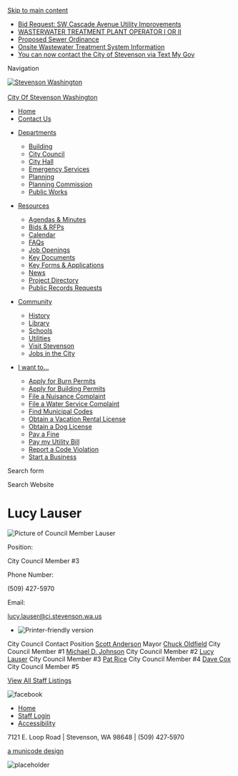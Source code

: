 [Skip to main content](https://www.ci.stevenson.wa.us/directory-listing/lucy-lauser/)

- [Bid Request: SW Cascade Avenue Utility Improvements](https://www.ci.stevenson.wa.us/publicworks/page/bid-request-sw-cascade-avenue-utility-improvements)
- [WASTERWATER TREATMENT PLANT OPERATOR I OR II](https://www.ci.stevenson.wa.us/publicworks/page/wasterwater-treatment-plant-operator-i-or-ii)
- [Proposed Sewer Ordinance](https://www.ci.stevenson.wa.us/publicworks/page/proposed-sewer-ordinance)
- [Onsite Wastewater Treatment System Information](https://www.ci.stevenson.wa.us/publicworks/page/onsite-wastewater-treatment-system-information)
- [You can now contact the City of Stevenson via Text My Gov](https://www.ci.stevenson.wa.us/cityhall/page/you-can-now-contact-city-stevenson-text-my-gov)

Navigation

[![Stevenson Washington](https://www.ci.stevenson.wa.us/sites/all/themes/aha_compass/logo.png)  
\
City Of Stevenson Washington](https://www.ci.stevenson.wa.us "Stevenson Washington")

- [Home](https://www.ci.stevenson.wa.us)
- [Contact Us](https://www.ci.stevenson.wa.us/contact)

<!--THE END-->

- [Departments](https://www.ci.stevenson.wa.us/departments)
  
  - [Building](https://www.ci.stevenson.wa.us/building)
  - [City Council](https://www.ci.stevenson.wa.us/citycouncil)
  - [City Hall](https://www.ci.stevenson.wa.us/cityhall)
  - [Emergency Services](https://www.ci.stevenson.wa.us/emergency)
  - [Planning](https://www.ci.stevenson.wa.us/planning)
  - [Planning Commission](https://www.ci.stevenson.wa.us/pc)
  - [Public Works](https://www.ci.stevenson.wa.us/publicworks)
- [Resources](https://www.ci.stevenson.wa.us/resources)
  
  - [Agendas &amp; Minutes](https://www.ci.stevenson.wa.us/meetings)
  - [Bids &amp; RFPs](https://www.ci.stevenson.wa.us/rfps)
  - [Calendar](https://www.ci.stevenson.wa.us/calendar)
  - [FAQs](https://www.ci.stevenson.wa.us/FAQs)
  - [Job Openings](https://www.ci.stevenson.wa.us/jobs)
  - [Key Documents](https://www.ci.stevenson.wa.us/documents)
  - [Key Forms &amp; Applications](https://www.ci.stevenson.wa.us/forms)
  - [News](https://www.ci.stevenson.wa.us/news)
  - [Project Directory](https://www.ci.stevenson.wa.us/projects)
  - [Public Records Requests](https://www.ci.stevenson.wa.us/cityhall/page/public-records-requests)
- [Community](https://www.ci.stevenson.wa.us/community)
  
  - [History](https://www.ci.stevenson.wa.us/community/page/history)
  - [Library](https://www.ci.stevenson.wa.us/community/page/library)
  - [Schools](https://www.ci.stevenson.wa.us/community/page/schools)
  - [Utilities](https://www.ci.stevenson.wa.us/community/page/utilities)
  - [Visit Stevenson](https://www.ci.stevenson.wa.us/community/page/visit-stevenson)
  - [Jobs in the City](https://www.ci.stevenson.wa.us/community/page/finding-jobs-city)
- [I want to...](https://www.ci.stevenson.wa.us/howdoi)
  
  - [Apply for Burn Permits](https://www.ci.stevenson.wa.us/cityhall/page/burn-permits)
  - [Apply for Building Permits](https://www.ci.stevenson.wa.us/building/page/permit-center)
  - [File a Nuisance Complaint](https://www.ci.stevenson.wa.us/cityhall/page/file-complaint)
  - [File a Water Service Complaint](https://www.ci.stevenson.wa.us/publicworks/page/file-service-complaint)
  - [Find Municipal Codes](https://library.municode.com/wa/stevenson/codes/code_of_ordinances?nodeId=STEVENSONMUCO1979)
  - [Obtain a Vacation Rental License](https://www.ci.stevenson.wa.us/cityhall/page/vacation-rental-licensing)
  - [Obtain a Dog License](https://www.ci.stevenson.wa.us/cityhall/page/dog-licensing)
  - [Pay a Fine](https://www.ci.stevenson.wa.us/cityhall/page/municipal-court)
  - [Pay my Utility Bill](https://www.ci.stevenson.wa.us/cityhall/page/pay-my-bill)
  - [Report a Code Violation](https://www.ci.stevenson.wa.us/cityhall/page/report-code-violation)
  - [Start a Business](https://www.ci.stevenson.wa.us/community/page/start-business)

Search form

Search Website

# Lucy Lauser

![Picture of Council Member Lauser](https://www.ci.stevenson.wa.us/sites/default/files/styles/full_node_primary/public/imageattachments/directory/2284/cropped_-_lucy_lauser.jpg?itok=mSUizr0v "Council Member Lauser")

Position: 

City Council Member #3

Phone Number: 

(509) 427-5970

Email: 

[lucy.lauser@ci.stevenson.wa.us](mailto:lucy.lauser@ci.stevenson.wa.us)

- ![Printer-friendly version](https://www.ci.stevenson.wa.us/sites/all/modules/print/icons/print_icon.png "Printer-friendly version")

City Council Contact Position [Scott Anderson](https://www.ci.stevenson.wa.us/directory-listing/scott-anderson) Mayor [Chuck Oldfield](https://www.ci.stevenson.wa.us/directory-listing/chuck-oldfield) City Council Member #1 [Michael D. Johnson](https://www.ci.stevenson.wa.us/directory-listing/michael-d-johnson) City Council Member #2 [Lucy Lauser](https://www.ci.stevenson.wa.us/directory-listing/lucy-lauser) City Council Member #3 [Pat Rice](https://www.ci.stevenson.wa.us/directory-listing/pat-rice) City Council Member #4 [Dave Cox](https://www.ci.stevenson.wa.us/directory-listing/dave-cox) City Council Member #5

[View All Staff Listings](https://www.ci.stevenson.wa.us/directory)

![facebook](https://www.ci.stevenson.wa.us/sites/all/themes/aha_compass/images/social-icons/facebook.png)

- [Home](https://www.ci.stevenson.wa.us)
- [Staff Login](https://www.ci.stevenson.wa.us/user/login?current=node%2F2284)
- [Accessibility](https://www.ci.stevenson.wa.us/ru/page/website-accessibility)

7121 E. Loop Road | Stevenson, WA 98648 | (509) 427‑5970

[a municode design](https://www.municodeweb.com)

![placeholder](https://www.ci.stevenson.wa.us/sites/all/themes/aha_compass/logo.png)